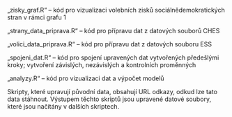 „zisky_graf.R“ – kód pro vizualizaci volebních zisků sociálnědemokratických stran v rámci grafu 1

„strany_data_priprava.R“ – kód pro přípravu dat z datových souborů CHES

„volici_data_priprava.R“ – kód pro přípravu dat z datových souboru ESS

„spojeni_dat.R“ – kód pro spojení upravených dat vytvořených předešlými kroky; vytvoření závislých, nezávislých a kontrolních proměnných

„analyzy.R“ – kód pro vizualizaci dat a výpočet modelů

Skripty, které upravují původní data, obsahují URL odkazy, odkud lze tato data stáhnout. Výstupem těchto skriptů jsou upravené datové soubory, které jsou načítány v dalších skriptech.
